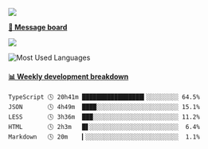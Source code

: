 [![](https://count.getloli.com/get/@SmaIIstars.github.readme)](https://count.getloli.com/)


[**💬 Message board**](https://chat.getloli.com/room/@SmaIIstars.github)

[![](https://chat.getloli.com/room/@SmaIIstars.github/svg?width=600&height=100&limit=20&theme=light&fontSize=14)](https://chat.getloli.com/room/@SmaIIstars.github)


![Most Used Languages](https://github-readme-stats.vercel.app/api/top-langs/?username=SmaIIstars&theme=dark&layout=compact)

<!-- waka-box start -->
#### <a href="https://gist.github.com/e31f5e1b7a15ee54e2fc8fca68aa5e2b" target="_blank">📊 Weekly development breakdown</a>
```text
TypeScript 🕓 20h41m █████████████████▍░░░░░░░░░ 64.5%
JSON       🕓 4h49m  ████░░░░░░░░░░░░░░░░░░░░░░░ 15.1%
LESS       🕓 3h36m  ███░░░░░░░░░░░░░░░░░░░░░░░░ 11.2%
HTML       🕓 2h3m   █▋░░░░░░░░░░░░░░░░░░░░░░░░░  6.4%
Markdown   🕓 20m    ▎░░░░░░░░░░░░░░░░░░░░░░░░░░  1.1%
```
<!-- Powered by https://github.com/YouEclipse/waka-box-go . -->
<!-- waka-box end -->
